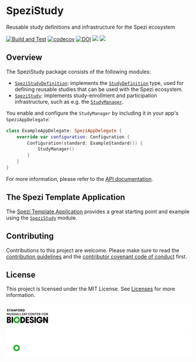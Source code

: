 <!--
                  
This source file is part of the Stanford Spezi open source project

SPDX-FileCopyrightText: 2025 Stanford University and the project authors (see CONTRIBUTORS.md)

SPDX-License-Identifier: MIT
             
-->

# SpeziStudy

Reusable study definitions and infrastructure for the Spezi ecosystem

[![Build and Test](https://github.com/StanfordSpezi/SpeziStudy/actions/workflows/build-and-test.yml/badge.svg)](https://github.com/StanfordSpezi/SpeziStudy/actions/workflows/build-and-test.yml)
[![codecov](https://codecov.io/gh/StanfordSpezi/SpeziStudy/branch/main/graph/badge.svg?token=X7BQYSUKOH)](https://codecov.io/gh/StanfordSpezi/SpeziStudy)
[![DOI](https://zenodo.org/badge/573230182.svg)](https://zenodo.org/badge/latestdoi/573230182)
[![](https://img.shields.io/endpoint?url=https%3A%2F%2Fswiftpackageindex.com%2Fapi%2Fpackages%2FStanfordSpezi%2FSpeziStudy%2Fbadge%3Ftype%3Dswift-versions)](https://swiftpackageindex.com/StanfordSpezi/SpeziStudy)
[![](https://img.shields.io/endpoint?url=https%3A%2F%2Fswiftpackageindex.com%2Fapi%2Fpackages%2FStanfordSpezi%2FSpeziStudy%2Fbadge%3Ftype%3Dplatforms)](https://swiftpackageindex.com/StanfordSpezi/SpeziStudy)


## Overview

The SpeziStudy package consists of the following modules:
- [`SpeziStudyDefinition`](https://swiftpackageindex.com/stanfordspezi/spezistudy/documentation/spezistudydefinition): implements the [`StudyDefinition`](https://swiftpackageindex.com/stanfordspezi/spezistudy/documentation/spezistudydefinition/studydefinition) type, used for defining reusable studies that can be used with the Spezi ecosystem.
- [`SpeziStudy`](https://swiftpackageindex.com/stanfordspezi/spezistudy/documentation/spezistudy): implements study-enrollment and participation infrastructure, such as e.g. the [`StudyManager`](https://swiftpackageindex.com/stanfordspezi/spezistudy/documentation/spezistudy/studymanager).

You enable and configure the ``StudyManager`` by including it in your app's `SpeziAppDelegate`:
```swift
class ExampleAppDelegate: SpeziAppDelegate {
    override var configuration: Configuration {
        Configuration(standard: ExampleStandard()) {
            StudyManager()
        }
    }
}
```

For more information, please refer to the [API documentation](https://swiftpackageindex.com/StanfordSpezi/SpeziStudy/documentation).


## The Spezi Template Application

The [Spezi Template Application](https://github.com/StanfordSpezi/SpeziTemplateApplication) provides a great starting point and example using the [`SpeziStudy`](https://swiftpackageindex.com/stanfordspezi/spezistudy/documentation/spezistudy) module.


## Contributing

Contributions to this project are welcome. Please make sure to read the [contribution guidelines](https://github.com/StanfordSpezi/.github/blob/main/CONTRIBUTING.md) and the [contributor covenant code of conduct](https://github.com/StanfordSpezi/.github/blob/main/CODE_OF_CONDUCT.md) first.


## License

This project is licensed under the MIT License. See [Licenses](https://github.com/StanfordSpezi/SpeziStudy/tree/main/LICENSES) for more information.

![Spezi Footer](https://raw.githubusercontent.com/StanfordSpezi/.github/main/assets/FooterLight.png#gh-light-mode-only)
![Spezi Footer](https://raw.githubusercontent.com/StanfordSpezi/.github/main/assets/FooterDark.png#gh-dark-mode-only)
